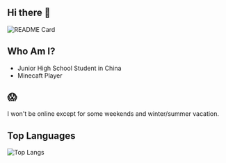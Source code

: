 ## Hi there 👋

![README Card](https://github-readme-stats.vercel.app/api?username=ResetPower&theme=dracula&show_icons=true)

## Who Am I?

- Junior High School Student in China
- Minecaft Player

## 😱

I won't be online except for some weekends and winter/summer vacation.

## Top Languages

![Top Langs](https://github-readme-stats.vercel.app/api/top-langs/?username=ResetPower&layout=compact&theme=dark)
